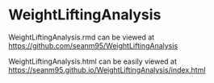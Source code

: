 WeightLiftingAnalysis
=====================
WeightLiftingAnalysis.rmd can be viewed at https://github.com/seanm95/WeightLiftingAnalysis

WeightLiftingAnalysis.html can be easily viewed at https://seanm95.github.io/WeightLiftingAnalysis/index.html


